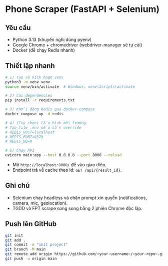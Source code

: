 # Phone Scraper (FastAPI + Selenium)

## Yêu cầu

- Python 3.13 (khuyến nghị dùng pyenv)
- Google Chrome + chromedriver (webdriver-manager sẽ tự cài)
- Docker (để chạy Redis nhanh)

## Thiết lập nhanh

```bash
# 1) Tạo và kích hoạt venv
python3 -m venv venv
source venv/bin/activate  # Windows: venv\Scripts\activate

# 2) Cài dependencies
pip install -r requirements.txt

# 3) Khởi động Redis qua docker-compose
docker compose up -d redis

# 4) (Tuỳ chọn) Cấu hình môi trường
# Tạo file .env nếu cần override
# REDIS_HOST=localhost
# REDIS_PORT=6379
# REDIS_DB=0

# 5) Chạy API
uvicorn main:app --host 0.0.0.0 --port 8000 --reload
```

- Mở `http://localhost:8000/` để vào giao diện.
- Endpoint trả về cache theo id: `GET /api/{result_id}`.

## Ghi chú

- Selenium chạy headless và chặn prompt xin quyền (notifications, camera, mic, geolocation).
- TGDD và FPT scrape song song bằng 2 phiên Chrome độc lập.

## Push lên GitHub

```bash
git init
git add .
git commit -m "init project"
git branch -M main
git remote add origin https://github.com/<your-username>/<your-repo>.git
git push -u origin main
```
